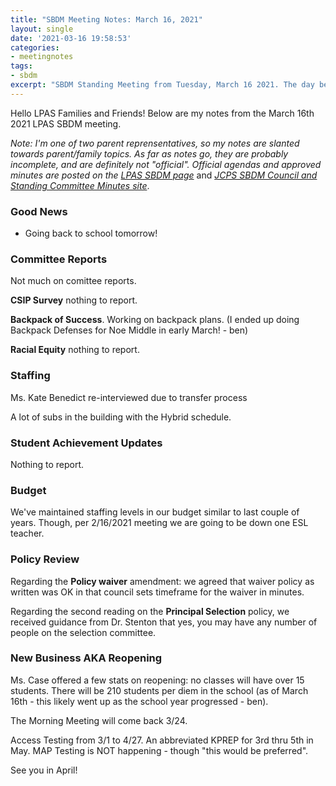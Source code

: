 ```yaml
---
title: "SBDM Meeting Notes: March 16, 2021"
layout: single
date: '2021-03-16 19:58:53'
categories:
- meetingnotes
tags:
- sbdm
excerpt: "SBDM Standing Meeting from Tuesday, March 16 2021. The day before reopening notes plus principal selection policy reading."
---
```


Hello LPAS Families and Friends! Below are my notes from the March 16th 2021 LPAS SBDM meeting. 

*Note: I'm one of two parent reprensentatives, so my notes are slanted towards parent/family topics. As far as notes go, they are probably incomplete, and are definitely not "official". Official agendas and approved minutes are posted on the* [*LPAS SBDM page*](http://lincoln.jefferson.kyschools.us/groups/14915/site_based_decision_making_council_sbdm/sbdm) and [*JCPS SBDM Council and Standing Committee Minutes site*](https://sppublic.jefferson.kyschools.us/sbdm/SitePages/Home.aspx).

### Good News ###
- Going back to school tomorrow!

### Committee Reports ###

Not much on comittee reports.

**CSIP Survey** nothing to report. 

**Backpack of Success**. Working on backpack plans. (I ended up doing Backpack Defenses for Noe Middle in early March! - ben)

**Racial Equity** nothing to report.

### Staffing ###

Ms. Kate Benedict re-interviewed due to transfer process

A lot of subs in the building with the Hybrid schedule.

### Student Achievement Updates ###

Nothing to report.

### Budget ###

We've maintained staffing levels in our budget similar to last couple of years. Though, per 2/16/2021 meeting we are going to be down one ESL teacher.

### Policy Review ###

Regarding the **Policy waiver** amendment: we agreed that waiver policy as written was OK in that council sets timeframe for the waiver in minutes. 

Regarding the second reading on the **Principal Selection** policy, we received guidance from Dr. Stenton that yes, you may have any number of people on the selection committee.


### New Business AKA Reopening ###

Ms. Case offered a few stats on reopening: no classes will have over 15 students. There will be 210 students per diem in the school (as of March 16th - this likely went up as the school year progressed - ben).

The Morning Meeting will come back 3/24.  

Access Testing from 3/1 to 4/27. An abbreviated KPREP for 3rd thru 5th in May. MAP Testing is NOT happening - though "this would be preferred".

See you in April!